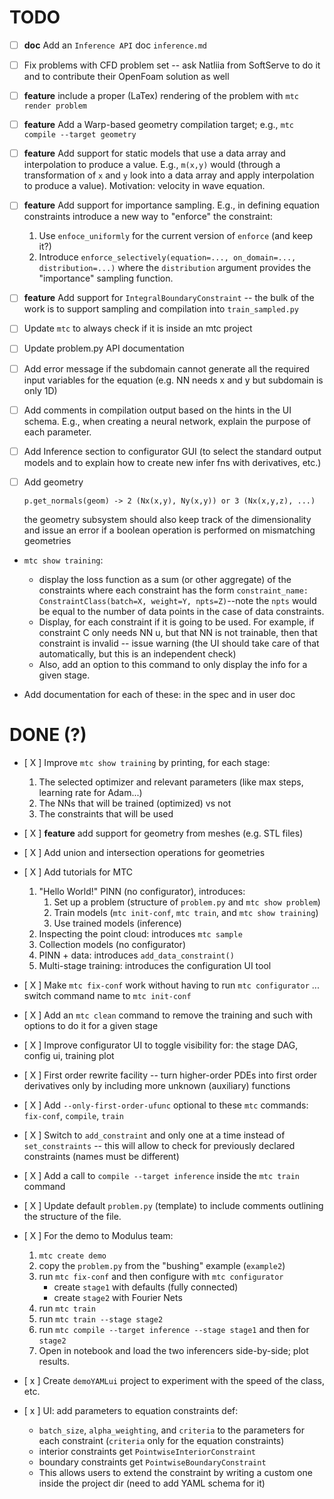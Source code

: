 # TODO

- [  ] **doc** Add an `Inference API` doc `inference.md`

- [  ] Fix problems with CFD problem set -- ask Natliia from SoftServe to do it and to contribute their OpenFoam solution as well

- [  ] **feature** include a proper (LaTex) rendering of the problem with `mtc render problem`

- [  ] **feature** Add a Warp-based geometry compilation target; e.g., `mtc compile --target geometry`

- [  ] **feature** Add support for static models that use a data array and interpolation to produce a value. E.g., `m(x,y)` would (through a transformation of `x` and `y` look into a data array and apply interpolation to produce a value). Motivation: velocity in wave equation.

- [  ] **feature** Add support for importance sampling. E.g., in defining equation constraints introduce a new way to "enforce" the constraint:
    1. Use `enfoce_uniformly` for the current version of `enforce` (and keep it?)
    1. Introduce `enforce_selectively(equation=..., on_domain=..., distribution=...)` where the `distribution` argument provides the "importance" sampling function.

- [  ] **feature** Add support for `IntegralBoundaryConstraint` -- the bulk of the work is to support sampling and compilation into `train_sampled.py`

- [  ] Update `mtc` to always check if it is inside an mtc project

- [  ] Update problem.py API documentation

- [  ] Add error message if the subdomain cannot generate all the required input variables for the equation (e.g. NN needs x and y but subdomain is only 1D)


- [  ] Add comments in compilation output based on the hints in the UI schema. E.g., when creating a neural network, explain the purpose of each parameter.

- [  ] Add Inference section to configurator GUI (to select the standard output models and to explain how to create new infer fns with derivatives, etc.)


- [  ] Add geometry
    ```
    p.get_normals(geom) -> 2 (Nx(x,y), Ny(x,y)) or 3 (Nx(x,y,z), ...)
    ```

    the geometry subsystem should also keep track of the dimensionality and issue an error if a boolean operation is performed on mismatching geometries


- `mtc show training`: 
    - display the loss function as a sum (or other aggregate) of the constraints where each constraint has the form `constraint_name: ConstraintClass(batch=X, weight=Y, npts=Z)`--note the `npts` would be equal to the number of data points in the case of data constraints. 
    - Display, for each constraint if it is going to be used. For example, if constraint C only needs NN u, but that NN is not trainable, then that constraint is invalid -- issue warning (the UI should take care of that automatically, but this is an independent check)
    - Also, add an option to this command to only display the info for a given stage.

- Add documentation for each of these: in the spec and in user doc

# DONE (?)

- [ X ] Improve `mtc show training` by printing, for each stage:
    1. The selected optimizer and relevant parameters (like max steps, learning rate for Adam...)
    1. The NNs that will be trained (optimized) vs not
    1. The constraints that will be used

- [ X ] **feature** add support for geometry from meshes (e.g. STL files)

- [ X ] Add union and intersection operations for geometries

- [ X ] Add tutorials for MTC
    1. "Hello World!" PINN (no configurator), introduces:
        1. Set up a problem (structure of `problem.py` and `mtc show problem`)
        1. Train models (`mtc init-conf`, `mtc train`, and `mtc show training`)
        1. Use trained models (inference)
    1. Inspecting the point cloud: introduces `mtc sample`
    1. Collection models (no configurator)
    1. PINN + data: introduces `add_data_constraint()`
    1. Multi-stage training: introduces the configuration UI tool


- [ X ] Make `mtc fix-conf` work without having to run `mtc configurator` ... switch command name to `mtc init-conf` 

- [ X ] Add an `mtc clean` command to remove the training and such with options to do it for a given stage

- [ X ] Improve configurator UI to toggle visibility for: the stage DAG, config ui, training plot


- [ X ] First order rewrite facility -- turn higher-order PDEs into first order derivatives only by including more unknown (auxiliary) functions


- [ X ] Add `--only-first-order-ufunc` optional to these `mtc` commands: `fix-conf`, `compile`, `train`

- [ X ] Switch to `add_constraint` and only one at a time instead of `set_constraints` -- this will allow to check for previously declared constraints (names must be different)

- [ X ] Add a call to `compile --target inference` inside the `mtc train` command 

- [ X ] Update default `problem.py` (template) to include comments outlining the structure of the file.

- [ X ] For the demo to Modulus team:
    1. `mtc create demo`
    1. copy the `problem.py` from the "bushing" example (`example2`)
    1. run `mtc fix-conf` and then configure with `mtc configurator`
        - create `stage1` with defaults (fully connected)
        - create `stage2` with Fourier Nets
    1. run `mtc train`
    1. run `mtc train --stage stage2`
    1. run `mtc compile --target inference --stage stage1` and then for `stage2`
    1. Open in notebook and load the two inferencers side-by-side; plot results.


- [ x ] Create `demoYAMLui` project to experiment with the speed of the class, etc.

- [ x ] UI: add parameters to equation constraints def:
    - `batch_size`, `alpha_weighting`, and `criteria` to the parameters for each constraint (`criteria` only for the equation constraints)
    - interior constraints get `PointwiseInteriorConstraint`
    - boundary constraints get `PointwiseBoundaryConstraint`
    - This allows users to extend the constraint by writing a custom one inside the project dir (need to add YAML schema for it)
